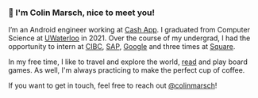 ### 👋 I'm Colin Marsch, nice to meet you!

I’m an Android engineer working at [Cash App](https://cash.app/). I graduated from Computer Science at [UWaterloo](https://uwaterloo.ca/) in 2021.
Over the course of my undergrad, I had the opportunity to intern at [CIBC](https://www.cibc.com/en/about-cibc/careers/teams/digital.html), 
[SAP](https://www.sap.com/), [Google](https://google.com/) and three times at [Square](https://squareup.com/).

In my free time, I like to travel and explore the world, [read](https://www.goodreads.com/user/show/109611990-colin) and play board games.
As well, I'm always practicing to make the perfect cup of coffee.

If you want to get in touch, feel free to reach out [@colinmarsch](https://twitter.com/colinmarsch)!
